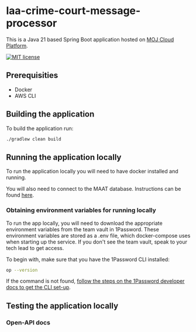 # laa-crime-court-message-processor

This is a Java 21 based Spring Boot application hosted on [MOJ Cloud Platform](https://user-guide.cloud-platform.service.justice.gov.uk/documentation/concepts/about-the-cloud-platform.html).

[![MIT license](https://img.shields.io/badge/License-MIT-blue.svg)](LICENSE)

## Prerequisities
- Docker
- AWS CLI

## Building the application

To build the application run:
```sh
./gradlew clean build
```

## Running the application locally

To run the application locally you will need to have docker installed and running.

You will also need to connect to the MAAT database. Instructions can be found [here](https://dsdmoj.atlassian.net/wiki/spaces/ASLST/pages/5900402794/Connecting+to+the+MAAT+Database).

### Obtaining environment variables for running locally

To run the app locally, you will need to download the appropriate environment variables from the team
vault in 1Password. These environment variables are stored as a .env file, which docker-compose uses
when starting up the service. If you don't see the team vault, speak to your tech lead to get access.

To begin with, make sure that you have the 1Password CLI installed:

```sh
op --version
```

If the command is not found, [follow the steps on the 1Password developer docs to get the CLI set-up](https://developer.1password.com/docs/cli/get-started/).



## Testing the application locally





### Open-API docs
